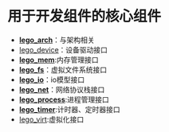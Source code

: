 # 用于开发组件的核心组件

- **[lego_arch](https://github.com/lego-os/lego_arch)**：与架构相关
- [lego_device](https://github.com/lego-os/lego_device)：设备驱动接口
- **[lego_mem](https://github.com/lego-os/lego_mem)**:内存管理接口
- **[lego_fs](https://github.com/lego-os/lego_fs)**：虚拟文件系统接口
- **[lego_io](https://github.com/lego-os/lego_io)**：io模型接口
- **[lego_net](https://github.com/lego-os/lego_net)**：网络协议栈接口
- **[lego_process](https://github.com/lego-os/lego_process)**:进程管理接口
- **[lego_timer](https://github.com/lego-os/lego_timer)**:计时器、定时器接口
- [lego_virt](https://github.com/lego-os/lego_virt):虚拟化接口



